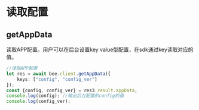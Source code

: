 # 读取配置

## getAppData

读取APP配置。用户可以在后台设置key value型配置，在sdk通过key读取对应的值。

```typescript
//读取APP配置
let res = await bee.client.getAppData({
    keys: ["config", "config_ver"]
});
const {config, config_ver} = res3.result.appData;
console.log(config); //输出后台配置的config的值
console.log(config_ver);
```

